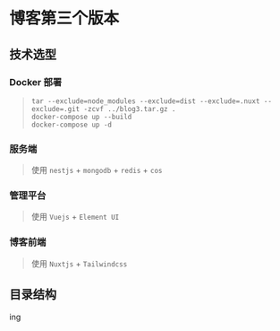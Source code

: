 # 博客第三个版本

## 技术选型

### Docker 部署

> `tar --exclude=node_modules --exclude=dist --exclude=.nuxt --exclude=.git -zcvf ../blog3.tar.gz .`   
> `docker-compose up --build`  
> `docker-compose up -d`  


### 服务端 

> 使用 `nestjs` + `mongodb` + `redis` + `cos`

### 管理平台

> 使用 `Vuejs` + `Element UI`

### 博客前端

> 使用 `Nuxtjs` + `Tailwindcss`

## 目录结构

ing